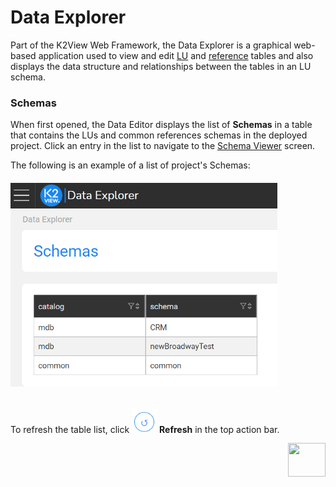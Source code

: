 # Data Explorer

Part of the K2View Web Framework, the Data Explorer is a graphical web-based application used to view and edit [LU](/articles/06_LU_tables/01_LU_tables_overview.md) and [reference](/articles/22_reference(commonDB)_tables/01_fabric_commonDB_overview.md) tables and also displays the data structure and relationships between the tables in an LU schema.

### Schemas

When first opened, the Data Editor displays the list of **Schemas** in a table that contains the LUs and common references schemas in the deployed project. Click an entry in the list to navigate to the [Schema Viewer](02_data_editor_schema_viewer.md) screen.

The following is an example of a list of project's Schemas:

###### <img src="images/30_dataeditor_01.png" alt="Data Explorer Catalog" style="zoom:67%;" />

To refresh the table list, click <img src="images/30_dataeditor_refresh_icon.png" alt="refresh" style="zoom:80%;" /> **Refresh** in the top action bar.

[<img align="right" width="60" height="54" src="/articles/images/Next.png">](02_data_editor_schema_viewer.md) 



